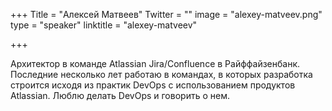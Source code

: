 +++
Title = "Алексей Матвеев"
Twitter = ""
image = "alexey-matveev.png"
type = "speaker"
linktitle = "alexey-matveev"

+++

Архитектор в команде Atlassian Jira/Confluence в Райффайзенбанк. Последние несколько лет работаю в командах, в которых разработка строится исходя из практик DevOps с использованием продуктов Atlassian. Люблю делать DevOps и говорить о нем.
